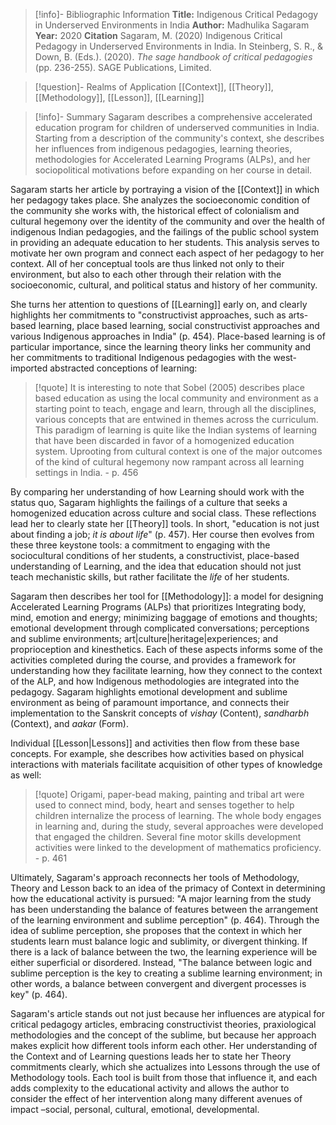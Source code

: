 >[!info]- Bibliographic Information
>**Title:** Indigenous Critical Pedagogy in Underserved Environments in India
>**Author:** Madhulika Sagaram
>**Year:** 2020
>**Citation**
>Sagaram, M. (2020) Indigenous Critical Pedagogy in Underserved Environments in India. In Steinberg, S. R., & Down, B. (Eds.). (2020). _The sage handbook of critical pedagogies_ (pp. 236-255). SAGE Publications, Limited.

>[!question]- Realms of Application
>[[Context]], [[Theory]], [[Methodology]], [[Lesson]], [[Learning]]

>[!info]- Summary
>Sagaram describes a comprehensive accelerated education program for children of underserved communities in India. Starting from a description of the community's context, she describes her influences from indigenous pedagogies, learning theories, methodologies for Accelerated Learning Programs (ALPs), and her sociopolitical motivations before expanding on her course in detail.

Sagaram starts her article by portraying a vision of the [[Context]] in which her pedagogy takes place. She analyzes the socioeconomic condition of the community she works with, the historical effect of colonialism and cultural hegemony over the identity of the community and over the health of indigenous Indian pedagogies, and the failings of the public school system in providing an adequate education to her students. This analysis serves to motivate her own program and connect each aspect of her pedagogy to her context. All of her conceptual tools are thus linked not only to their environment, but also to each other through their relation with the socioeconomic, cultural, and political status and history of her community.

She turns her attention to questions of [[Learning]] early on, and clearly highlights her commitments to "constructivist approaches, such as arts-based learning, place based learning, social constructivist approaches and various Indigenous approaches in India" (p. 454). Place-based learning is of particular importance, since the learning theory links her community and her commitments to traditional Indigenous pedagogies with the west-imported abstracted conceptions of learning: 

>[!quote]
>It is interesting to note that Sobel (2005) describes place based education as using the local community and environment as a starting point to teach, engage and learn, through all the disciplines, various concepts that are entwined in themes across the curriculum. This paradigm of learning is quite like the Indian systems of learning that have been discarded in favor of a homogenized education system. Uprooting from cultural context is one of the major outcomes of the kind of cultural hegemony now rampant across all learning settings in India.
>\- p. 456

By comparing her understanding of how Learning should work with the status quo, Sagaram highlights the failings of a culture that seeks a homogenized education across culture and social class. These reflections lead her to clearly state her [[Theory]] tools. In short, "education is not just about finding a job; *it is about life*" (p. 457). Her course then evolves from these three keystone tools: a commitment to engaging with the sociocultural conditions of her students, a constructivist, place-based understanding of Learning, and the idea that education should not just teach mechanistic skills, but rather facilitate the *life* of her students.

Sagaram then describes her tool for [[Methodology]]: a model for designing Accelerated Learning Programs (ALPs) that prioritizes Integrating body, mind, emotion and energy; minimizing baggage of emotions and thoughts; emotional development through complicated conversations; perceptions and sublime environments; art|culture|heritage|experiences; and proprioception and kinesthetics. Each of these aspects informs some of the activities completed during the course, and provides a framework for understanding how they facilitate learning, how they connect to the context of the ALP, and how Indigenous methodologies are integrated into the pedagogy. Sagaram highlights emotional development and sublime environment as being of paramount importance, and connects their implementation to the Sanskrit concepts of *vishay* (Content), *sandharbh* (Context), and *aakar* (Form).

Individual [[Lesson|Lessons]] and activities then flow from these base concepts. For example, she describes how activities based on physical interactions with materials facilitate acquisition of other types of knowledge as well:

>[!quote]
>Origami, paper-bead making, painting and tribal art were used to connect mind, body, heart and senses together to help children internalize the process of learning. The whole body engages in learning and, during the study, several approaches were developed that engaged the children. Several fine motor skills development activities were linked to the development of mathematics proficiency.
>\- p. 461

Ultimately, Sagaram's approach reconnects her tools of Methodology, Theory and Lesson back to an idea of the primacy of Context in determining how the educational activity is pursued: "A major learning from the study has been understanding the balance of features between the arrangement of the learning environment and sublime perception" (p. 464). Through the idea of sublime perception, she proposes that the context in which her students learn must balance logic and sublimity, or divergent thinking. If there is a lack of balance between the two, the learning experience will be either superficial or disordered. Instead, "The balance between logic and sublime perception is the key to creating a sublime learning environment; in other words, a balance between convergent and divergent processes is key" (p. 464).

Sagaram's article stands out not just because her influences are atypical for critical pedagogy articles, embracing constructivist theories, praxiological methodologies and the concept of the sublime, but because her approach makes explicit how different tools inform each other. Her understanding of the Context and of Learning questions leads her to state her Theory commitments clearly, which she actualizes into Lessons through the use of Methodology tools. Each tool is built from those that influence it, and each adds complexity to the educational activity and allows the author to consider the effect of her intervention along many different avenues of impact –social, personal, cultural, emotional, developmental. 